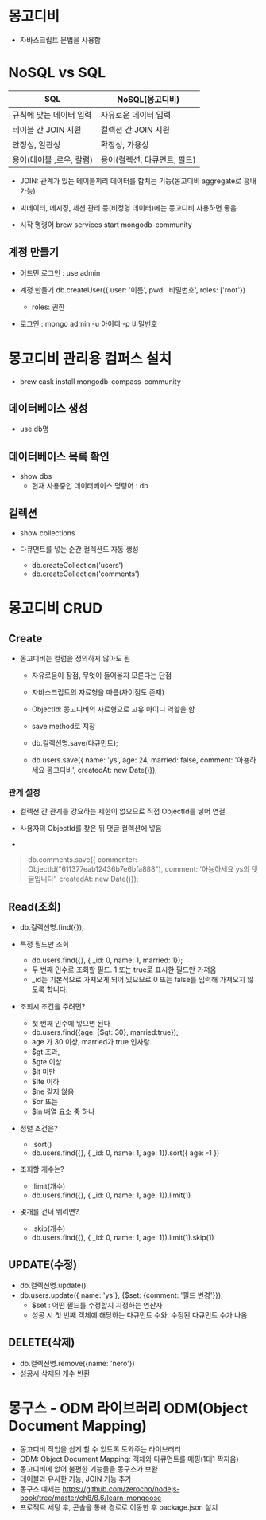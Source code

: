 # 몽고디비

* 자바스크립트 문법을 사용함

# NoSQL vs SQL


|SQL|NoSQL(몽고디비)|
|---|---|
|규칙에 맞는 데이터 입력 | 자유로운 데이터 입력|
|테이블 간 JOIN 지원| 컬렉션 간 JOIN 지원|
|안정성, 일관성| 확장성, 가용성|
|용어(테이블 ,로우, 칼럼)| 용어(컬렉션, 다큐먼트, 필드)|

* JOIN: 관계가 있는 테이블끼리 데이터를 합치는 기능(몽고디비 aggregate로 흉내 가능)
* 빅데이터, 메시징, 세션 관리 등(비정형 데이터)에는 몽고디비 사용하면 좋음

* 시작 명령어 brew services start mongodb-community

## 계정 만들기

* 어드민 로그인 : use admin

* 계정 만들기 db.createUser({ user: '이름', pwd: '비밀번호', roles: ['root'})
  * roles: 권한

* 로그인 : mongo admin -u 아이디 -p 비밀번호



# 몽고디비 관리용 컴퍼스 설치
* brew cask install mongodb-compass-community

## 데이터베이스 생성
* use db명

## 데이터베이스 목록 확인
* show dbs
    * 현재 사용중인 데이터베이스 명령어 : db


## 컬렉션
* show collections

* 다큐먼트를 넣는 순간 컬렉션도 자동 생성
  * db.createCollection('users') 
  * db.createCollection('comments')


# 몽고디비 CRUD


## Create

* 몽고디비는 컬럼을 정의하지 않아도 됨
  * 자유로움이 장점, 무엇이 들어올지 모른다는 단점

  * 자바스크립트의 자료형을 따름(차이점도 존재)

  * ObjectId: 몽고디비의 자료형으로 고유 아이디 역할을 함

  * save method로 저장
  * db.컬렉션명.save(다큐먼트);
  * db.users.save({ name: 'ys', age: 24, married: false, comment: '아뇽하세요 몽고디비', createdAt: new Date()});

### 관계 설정

* 컬렉션 간 관계를 강요하는 제한이 없으므로 직접 ObjectId를 넣어 연결
* 사용자의 ObjectId를 찾은 뒤 댓글 컬렉션에 넣음

*
> db.comments.save({ commenter: ObjectId("611377eab12436b7e6bfa888"), comment: '아뇽하세요 ys의 댓글입니다', createdAt: new Date()});

## Read(조회)

* db.컬렉션명.find({});
* 특정 필드만 조회
  * db.users.find({}, { _id: 0, name: 1, married: 1});
  * 두 번째 인수로 조회할 필드. 1 또는 true로 표시한 필드만 가져옴 
  * _id는 기본적으로 가져오게 되어 있으므로 0 또는 false를 입력해 가져오지 않도록 합니다. 

* 조회시 조건을 주려면?
  * 첫 번째 인수에 넣으면 된다
  * db.users.find({age: {$gt: 30}, married:true});
  * age 가 30 이상, married가 true 인사람.
  * $gt 초과,
  * $gte 이상
  * $lt 미만
  * $lte 이하
  * $ne 같지 않음
  * $or 또는
  * $in 배열 요소 중 하나 

* 정렬 조건은?
  * .sort()
  * db.users.find({}, { _id: 0, name: 1, age: 1}).sort({ age: -1 })


* 조회할 개수는?
  * .limit(개수)
  * db.users.find({}, { _id: 0, name: 1, age: 1}).limit(1)

* 몇개를 건너 뛰려면?
  * .skip(개수) 
  * db.users.find({}, { _id: 0, name: 1, age: 1}).limit(1).skip(1)


## UPDATE(수정)

* db.컬렉션명.update()
* db.users.update({ name: 'ys'}, {$set: {comment: '필드 변경'}});
  * $set : 어떤 필드를 수정할지 지정하는 연산자 
  * 성공 시 첫 번째 객체에 해당하는 다큐먼트 수와, 수정된 다큐먼트 수가 나옴


## DELETE(삭제)

* db.컬렉션명.remove({name: 'nero'})
* 성공시 삭제된 개수 반환


# 몽구스 - ODM 라이브러리 ODM(Object Document Mapping)

* 몽고디비 작업을 쉽게 할 수 있도록 도와주는 라이브러리
* ODM: Object Document Mapping: 객체와 다큐먼트를 매핑(1대1 짝지음)
* 몽고디비에 없어 불편한 기능들을 몽구스가 보완
* 테이블과 유사한 기능, JOIN 기능 추가
* 몽구스 예제는 https://github.com/zerocho/nodejs-book/tree/master/ch8/8.6/learn-mongoose
* 프로젝트 세팅 후, 콘솔을 통해 경로로 이동한 후 package.json 설치

